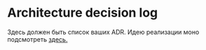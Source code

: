 # Architecture decision log

Здесь должен быть список ваших ADR. Идею реализации моно подсмотреть [здесь.](https://github.com/joelparkerhenderson/architecture-decision-record)
